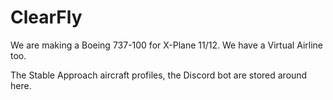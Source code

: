 # ClearFly

We are making a Boeing 737-100 for X-Plane 11/12. We have a Virtual Airline too.

The Stable Approach aircraft profiles, the Discord bot are stored around here.
